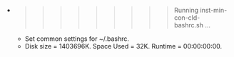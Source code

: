 * >>>>>>>>> Running inst-min-con-cld-bashrc.sh ...
  * Set common settings for ~/.bashrc.
  * Disk size = 1403696K. Space Used = 32K. Runtime = 00:00:00:00.
